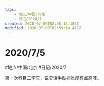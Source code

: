 ```yaml
---
tags:
    - 地点/中国/北京
    - 日记/2020/7
created: 2020-07-06T02:58:13.185Z
modified: 2020-07-06T02:59:14.411Z
---
```

# 2020/7/5
#地点/中国/北京  #日记/2020/7 

第一次科目二学车，说实话手动挡难度有点高哇。  




